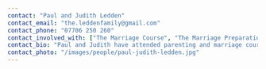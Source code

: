 ```yaml
---
contact: "Paul and Judith Ledden"
contact_email: "the.leddenfamily@gmail.com"
contact_phone: "07706 250 260"
contact_involved_with: ["The Marriage Course", "The Marriage Preparation Course", "Marriage by Design", "The Parenting Children Course", "Parenting Teenagers Course", "New Wine"]
contact_bio: "Paul and Judith have attended parenting and marriage courses and found them invaluable for their own marriage and family life.  Their hope is to see marriages and family life relationships strengthened through these courses.  They have 2 wonderful teenagers!"
contact_photo: "/images/people/paul-judith-ledden.jpg"
---
```

